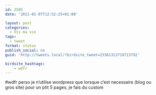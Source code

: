 ```yaml
---
id: 2585
date: '2011-01-07T12:52:25+01:00'

layout: post
categories:
  - Vis ma vie
tags:
  - tweet
format: status
publish_social: no
guid: 'http://tweets.local/?birdsite_tweet=23361313719713792'

birdsite_hashtags:
    - wdfr
---
```


\#wdfr perso je n’utilise wordpress que lorsque c’est necessaire (blog ou gros site) pour un ptit 5 pages, je fais du custom